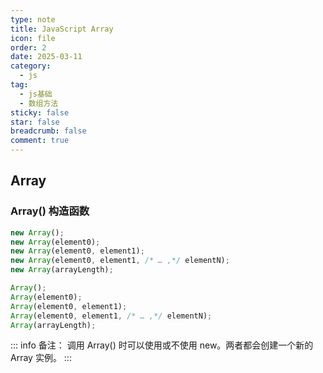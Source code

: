 ```yaml
---
type: note
title: JavaScript Array
icon: file
order: 2
date: 2025-03-11
category:
  - js
tag:
  - js基础
  - 数组方法
sticky: false
star: false
breadcrumb: false
comment: true
---
```


## Array

### Array() 构造函数

```js
new Array();
new Array(element0);
new Array(element0, element1);
new Array(element0, element1, /* … ,*/ elementN);
new Array(arrayLength);

Array();
Array(element0);
Array(element0, element1);
Array(element0, element1, /* … ,*/ elementN);
Array(arrayLength);
```

::: info
备注： 调用 Array() 时可以使用或不使用 new。两者都会创建一个新的 Array 实例。
:::
